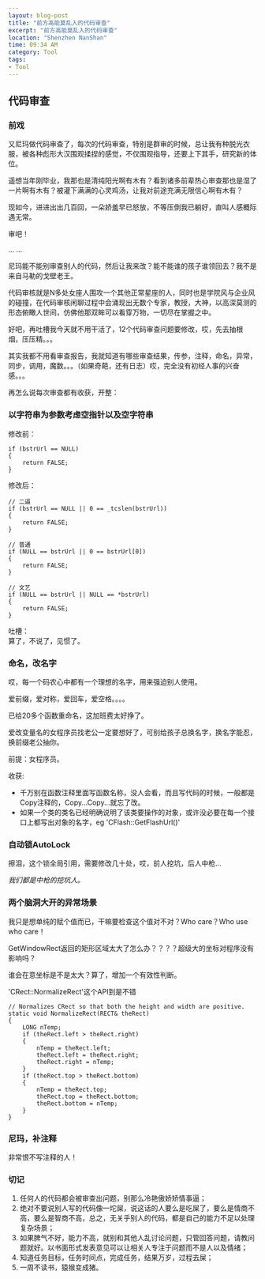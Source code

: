 ```yaml
---
layout: blog-post
title: "前方高能莫乱入的代码审查"
excerpt: "前方高能莫乱入的代码审查"
location: "Shenzhen NanShan"
time: 09:34 AM
category: Tool
tags:
- Tool
---
```


## 代码审查 ##

### 前戏 ###

又尼玛做代码审查了，每次的代码审查，特别是群审的时候，总让我有种脱光衣服，被各种彪形大汉围观揉捏的感觉，不仅围观指导，还要上下其手，研究新的体位。

遥想当年刚毕业，我那也是清纯阳光啊有木有？看到诸多前辈热心审查那也是湿了一片啊有木有？被灌下满满的心灵鸡汤，让我对前途充满无限信心啊有木有？

现如今，进进出出几百回，一朵娇羞早已怒放，不等压倒我已躺好，直叫人感概际遇无常。

审吧！

... ...    

尼玛能不能别审查别人的代码，然后让我来改？能不能谁的孩子谁领回去？我不是来自马勒的戈壁老王。

代码审核就是N多处女座人围攻一个其他正常星座的人，同时也是学院风与企业风的碰撞，在代码审核闲聊过程中会涌现出无数个专家，教授，大神，以高深莫测的形态俯瞰人世间，仿佛他那双眸可以看穿万物，一切尽在掌握之中。

好吧，再吐槽我今天就不用干活了，12个代码审查问题要修改，哎，先去抽根烟，压压精。。。

其实我都不用看审查报告，我就知道有哪些审查结果，传参，注释，命名，异常，同步，调用，魔数。。。（如果奇葩，还有日志）哎，完全没有初经人事的兴奋感。。。

再怎么说每次审查都有收获，开整：

### 以字符串为参数考虑空指针以及空字符串 ###
    
修改前：

    if (bstrUrl == NULL)
    {
        return FALSE;
    }

修改后：

    // 二逼
    if (bstrUrl == NULL || 0 == _tcslen(bstrUrl))
    {
        return FALSE;
    }
    
    // 普通
    if (NULL == bstrUrl || 0 == bstrUrl[0])
    {
        return FALSE;
    }

    // 文艺
    if (NULL == bstrUrl || NULL == *bstrUrl)
    {
        return FALSE;
    }

吐槽：    
算了，不说了，见惯了。

### 命名，改名字 ###

哎，每一个码农心中都有一个理想的名字，用来强迫别人使用。

爱前缀，爱对称，爱回车，爱空格。。。。

已给20多个函数重命名，这加班费太好挣了。

爱改变量名的女程序员找老公一定要想好了，可别给孩子总换名字，换名字能忍，换前缀老公抽你。

前提：女程序员。

收获:        
+   千万别在函数注释里面写函数名称，没人会看，而且写代码的时候，一般都是Copy注释的，Copy...Copy...就忘了改。    
+   如果一个类的类名已经明确说明了该类要操作的对象，或许没必要在每一个接口上都写出对象的名字，eg 'CFlash::GetFlashUrl()'    

### 自动锁AutoLock ###

擦泪，这个锁全局引用，需要修改几十处，哎，前人挖坑，后人中枪...

*我们都是中枪的挖坑人。*

### 两个脑洞大开的异常场景 ###

我只是想单纯的赋个值而已，干嘛要检查这个值对不对？Who care？Who use who care！

GetWindowRect返回的矩形区域太大了怎么办？？？？超级大的坐标对程序没有影响吗？

谁会在意坐标是不是太大？算了，增加一个有效性判断。

'CRect::NormalizeRect'这个API到是不错

    // Normalizes CRect so that both the height and width are positive. 
    static void NormalizeRect(RECT& theRect)
    {
        LONG nTemp;
        if (theRect.left > theRect.right)
        {
            nTemp = theRect.left;
            theRect.left = theRect.right;
            theRect.right = nTemp;
        }
        if (theRect.top > theRect.bottom)
        {
            nTemp = theRect.top;
            theRect.top = theRect.bottom;
            theRect.bottom = nTemp;
        }
    }

### 尼玛，补注释 ###

非常恨不写注释的人！    

### 切记 ###

1.  任何人的代码都会被审查出问题，别那么冷艳傲娇矫情事逼；    
2.  绝对不要说别人写的代码像一坨屎，说这话的人要么是吃屎了，要么是情商不高，要么是智商不高，总之，无关乎别人的代码，都是自己的能力不足以处理复杂场景；    
3.  如果脾气不好，能力不高，就别和其他人乱讨论问题，只管回答问题，请教问题就好。以书面形式发表意见可以让相关人专注于问题而不是人以及情绪；    
4.  知道任务目标，任务时间点，完成任务，结果万岁，过程去屎；    
5.  一周不读书，猿猴变成猪。